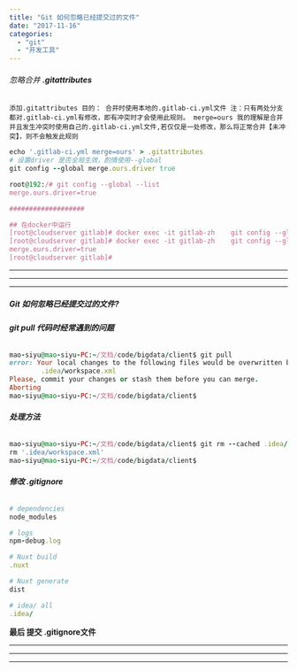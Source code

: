 ```yaml
---
title: "Git 如何忽略已经提交过的文件"
date: "2017-11-16"
categories: 
  - "git"
  - "开发工具"
---
```


###### 忽略合并 **.gitattributes**

`添加.gitattributes 目的： 合并时使用本地的.gitlab-ci.yml文件 注：只有两处分支都对.gitlab-ci.yml有修改，即有冲突时才会使用此规则。 merge=ours 我的理解是合并并且发生冲突时使用自己的.gitlab-ci.yml文件,若仅仅是一处修改，那么将正常合并【未冲突】，则不会触发此规则`

```ruby
echo '.gitlab-ci.yml merge=ours' > .gitattributes
# 设置driver 是否全局生效，酌情使用--global
git config --global merge.ours.driver true

root@192:/# git config --global --list
merge.ours.driver=true

###################

## 在docker中运行
[root@cloudserver gitlab]# docker exec -it gitlab-zh    git config --global merge.ours.driver true
[root@cloudserver gitlab]# docker exec -it gitlab-zh    git config --global --list
merge.ours.driver=true
[root@cloudserver gitlab]#

```

* * *

* * *

* * *

##### **Git 如何忽略已经提交过的文件?**

###### **git pull 代码时经常遇到的问题**

```ruby
mao-siyu@mao-siyu-PC:~/文档/code/bigdata/client$ git pull
error: Your local changes to the following files would be overwritten by merge:
        .idea/workspace.xml
Please, commit your changes or stash them before you can merge.
Aborting
mao-siyu@mao-siyu-PC:~/文档/code/bigdata/client$
```

###### **处理方法**

```ruby
mao-siyu@mao-siyu-PC:~/文档/code/bigdata/client$ git rm --cached .idea/workspace.xml
rm '.idea/workspace.xml'
mao-siyu@mao-siyu-PC:~/文档/code/bigdata/client$
```

###### **修改 .gitignore**

```ruby
# dependencies
node_modules

# logs
npm-debug.log

# Nuxt build
.nuxt

# Nuxt generate
dist

# idea/ all
.idea/
```

**最后 提交 .gitignore文件**

* * *

* * *

* * *
